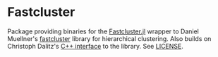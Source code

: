 # Fastcluster

Package providing binaries for the [Fastcluster.jl](http://github.com/jmboehm/Fastcluster.jl) wrapper to Daniel Muellner's [fastcluster](http://danifold.net/fastcluster.html) library for hierarchical clustering. Also builds on Christoph Dalitz's [C++ interface](https://lionel.kr.hs-niederrhein.de/~dalitz/data/hclust/index.html) to the library. See [LICENSE](http://github.com/jmboehm/Fastcluster/LICENSE.md).
